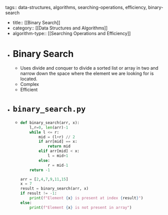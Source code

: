 tags:: data-structures, algorithms, searching-operations, efficiency, binary-search

- title:: [[Binary Search]]
- category:: [[Data Structures and Algorithms]]
- algorithm-type:: [[Searching Operations and Efficiency]]
- # Binary Search
	- Uses divide and conquer to divide a sorted list or array in two and narrow down the space where the element we are looking for is located.
	- Complex
	- Efficient
- # `binary_search.py`
	- ```python
	  def binary_search(arr, x):
	      l,r=0, len(arr)-1
	      while l <= r:
	          mid = (l+r) // 2
	          if arr[mid] == x:
	              return mid
	          elif arr[mid] < x:
	              l = mid+1
	          else:
	              r = mid-1
	      return -1
	  
	  arr = [2,4,7,9,11,15]
	  x = 7
	  result = binary_search(arr, x)
	  if result != -1:
	      print(f"Element {x} is present at index {result}")
	  else:
	      print(f"Element {x} is not present in array")
	  ```